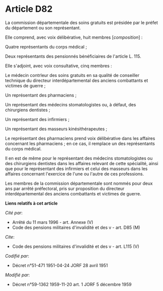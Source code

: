# Article D82

La commission départementale des soins gratuits est présidée par le préfet du département ou son représentant.

Elle comprend, avec voix délibérative, huit membres [*composition*] :

Quatre représentants du corps médical ;

Deux représentants des pensionnés bénéficiaires de l'article L. 115.

Elle s'adjoint, avec voix consultative, cinq membres :

Le médecin contr<cb>leur des soins gratuits en sa qualité de conseiller technique du directeur interdépartemental des anciens
combattants et victimes de guerre ;

Un représentant des pharmaciens ;

Un représentant des médecins stomatologistes ou, à défaut, des chirurgiens dentistes ;

Un représentant des infirmiers ;

Un représentant des masseurs kinésithérapeutes ;

Le représentant des pharmaciens prend voix délibérative dans les affaires concernant les pharmaciens ; en ce cas, il remplace
un des représentants du corps médical.

Il en est de même pour le représentant des médecins stomatologistes ou des chirurgiens dentistes dans les affaires relevant
de cette spécialité, ainsi que pour le représentant des infirmiers et celui des masseurs dans les affaires concernant
l'exercice de l'une ou l'autre de ces professions.

Les membres de la commission départementale sont nommés pour deux ans par arrêté préfectoral, pris sur proposition du
directeur interdépartemental des anciens combattants et victimes de guerre.

</cb>

**Liens relatifs à cet article**

_Cité par_:

  - Arrêté du 11 mars 1996 - art. Annexe (V)
  - Code des pensions militaires d'invalidité et des v - art. D85 (M)

_Cite_:

  - Code des pensions militaires d'invalidité et des v - art. L115 (V)

_Codifié par_:

  - Décret n°51-471 1951-04-24 JORF 28 avril 1951

_Modifié par_:

  - Décret n°59-1362 1959-11-20 art. 1 JORF 5 décembre 1959
